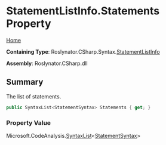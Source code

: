 # StatementListInfo\.Statements Property

[Home](../../../../../README.md)

**Containing Type**: Roslynator\.CSharp\.Syntax\.[StatementListInfo](../README.md)

**Assembly**: Roslynator\.CSharp\.dll

## Summary

The list of statements\.

```csharp
public SyntaxList<StatementSyntax> Statements { get; }
```

### Property Value

Microsoft\.CodeAnalysis\.[SyntaxList](https://docs.microsoft.com/en-us/dotnet/api/microsoft.codeanalysis.syntaxlist-1)\<[StatementSyntax](https://docs.microsoft.com/en-us/dotnet/api/microsoft.codeanalysis.csharp.syntax.statementsyntax)>

